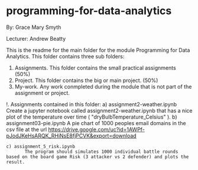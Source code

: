 # programming-for-data-analytics

By: Grace Mary Smyth

Lecturer: Andrew Beatty

This is the readme for the main folder for the module Programming for Data Analytics. 
This folder contains three sub folders:
1. Assignments.
This folder contains the small practical assignments (50%)
2. Project. 
This folder contains the big or main project. (50%)
3. My-work.
Any work conmpleted during the module that is not part of the assignment or project.



!. Assignments contained in this folder:
    a) assignment2-weather.ipynb
        Create a jupyter notebook called assignment2-weather.ipynb that has a nice plot of the temperature over time ( "dryBulbTemperature_Celsius" ). 
    b) assignment03-pie.ipynb
        A pie chart of 1000 peoples email domains in the csv file at the url
        https://drive.google.com/uc?id=1AWPf-pJodJKeHsARQK_RHiNsE8fjPCVK&export=download

    c) assignment_5_risk.ipynb
           The program should simulates 1000 individual battle rounds based on the board game Risk (3 attacker vs 2 defender) and plots the result.